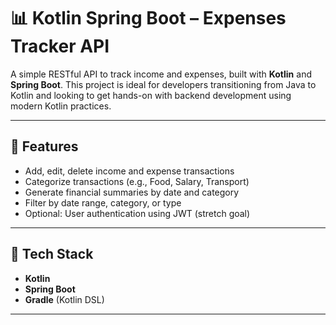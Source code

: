 # 📊 Kotlin Spring Boot – Expenses Tracker API

A simple RESTful API to track income and expenses, built with **Kotlin** and **Spring Boot**. This project is ideal for developers transitioning from Java to Kotlin and looking to get hands-on with backend development using modern Kotlin practices.

---

## 🚀 Features

- Add, edit, delete income and expense transactions
- Categorize transactions (e.g., Food, Salary, Transport)
- Generate financial summaries by date and category
- Filter by date range, category, or type
- Optional: User authentication using JWT (stretch goal)

---

## 🧰 Tech Stack

- **Kotlin**
- **Spring Boot**
- **Gradle** (Kotlin DSL)

---

